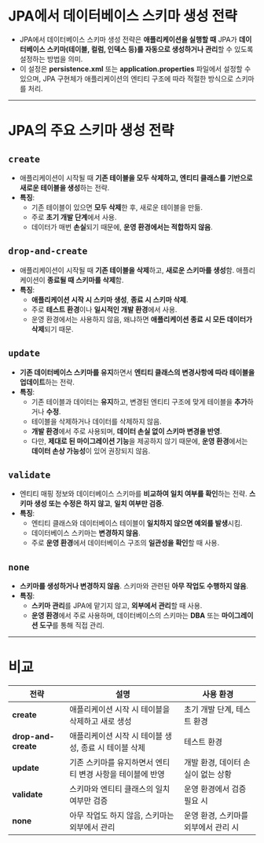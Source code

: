 # JPA에서 데이터베이스 스키마 생성 전략

- JPA에서 데이터베이스 스키마 생성 전략은 **애플리케이션을 실행할 때** JPA가 **데이터베이스 스키마(테이블, 컬럼, 인덱스 등)를 자동으로 생성하거나 관리**할 수 있도록 설정하는 방법을 의미.
- 이 설정은 **persistence.xml** 또는 **application.properties** 파일에서 설정할 수 있으며, JPA 구현체가 애플리케이션의 엔티티 구조에 따라 적절한 방식으로 스키마를 처리.

---

# **JPA의 주요 스키마 생성 전략**

## **`create`**

- 애플리케이션이 시작될 때 **기존 테이블을 모두 삭제하고, 엔티티 클래스를 기반으로 새로운 테이블을 생성**하는 전략.
- **특징**:
    - 기존 테이블이 있으면 **모두 삭제**한 후, 새로운 테이블을 만듦.
    - 주로 **초기 개발 단계**에서 사용.
    - 데이터가 매번 **손실**되기 때문에, **운영 환경에서는 적합하지 않음**.

## **`drop-and-create`**

- 애플리케이션이 시작될 때 **기존 테이블을 삭제**하고, **새로운 스키마를 생성**함. 애플리케이션이 **종료될 때 스키마를 삭제**함.
- **특징**:
    - **애플리케이션 시작 시 스키마 생성**, **종료 시 스키마 삭제**.
    - 주로 **테스트 환경**이나 **일시적인 개발 환경**에서 사용.
    - 운영 환경에서는 사용하지 않음, 왜냐하면 **애플리케이션 종료 시 모든 데이터가 삭제**되기 때문.

## **`update`**

- **기존 데이터베이스 스키마를 유지**하면서 **엔티티 클래스의 변경사항에 따라 테이블을 업데이트**하는 전략.
- **특징**:
    - 기존 테이블과 데이터는 **유지**하고, 변경된 엔티티 구조에 맞게 테이블을 **추가**하거나 **수정**.
    - 테이블을 삭제하거나 데이터를 삭제하지 않음.
    - **개발 환경**에서 주로 사용되며, **데이터 손실 없이 스키마 변경을 반영**.
    - 다만, **제대로 된 마이그레이션 기능**을 제공하지 않기 때문에, **운영 환경**에서는 **데이터 손상 가능성**이 있어 권장되지 않음.

## **`validate`**

- 엔티티 매핑 정보와 데이터베이스 스키마를 **비교하여 일치 여부를 확인**하는 전략. **스키마 생성 또는 수정은 하지 않고**, **일치 여부만 검증**.
- **특징**:
    - 엔티티 클래스와 데이터베이스 테이블이 **일치하지 않으면 예외를 발생**시킴.
    - 데이터베이스 스키마는 **변경하지 않음**.
    - 주로 **운영 환경**에서 데이터베이스 구조의 **일관성을 확인**할 때 사용.

## **`none`**

- **스키마를 생성하거나 변경하지 않음**. 스키마와 관련된 **아무 작업도 수행하지 않음**.
- **특징**:
    - **스키마 관리**를 JPA에 맡기지 않고, **외부에서 관리**할 때 사용.
    - **운영 환경**에서 주로 사용하며, 데이터베이스의 스키마는 **DBA** 또는 **마이그레이션 도구**를 통해 직접 관리.

---

# 비교

| **전략** | **설명** | **사용 환경** |
| --- | --- | --- |
| **create** | 애플리케이션 시작 시 테이블을 삭제하고 새로 생성 | 초기 개발 단계, 테스트 환경 |
| **drop-and-create** | 애플리케이션 시작 시 테이블 생성, 종료 시 테이블 삭제 | 테스트 환경 |
| **update** | 기존 스키마를 유지하면서 엔티티 변경 사항을 테이블에 반영 | 개발 환경, 데이터 손실이 없는 상황 |
| **validate** | 스키마와 엔티티 클래스의 일치 여부만 검증 | 운영 환경에서 검증 필요 시 |
| **none** | 아무 작업도 하지 않음, 스키마는 외부에서 관리 | 운영 환경, 스키마를 외부에서 관리 시 |